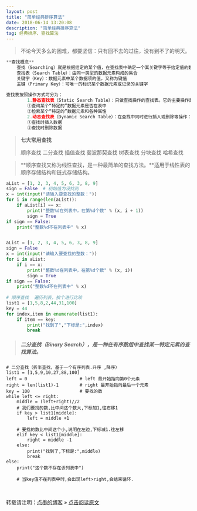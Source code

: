 ```yaml
---
layout: post
title: "简单经典排序算法"
date: 2018-06-14 13:20:08 
description: "简单经典排序算法"
tag: 经典排序、查找算法
---
```


> 不论今天多么的困难，都要坚信：只有回不去的过往，没有到不了的明天。

```python
**查找概念**
	查找（Searching）就是根据给定的某个值，在查找表中确定一个其关键字等于给定值的数据元素。
    查找表（Search Table）：由同一类型的数据元素构成的集合
    关键字（Key）：数据元素中某个数据项的值，又称为键值
    主键（Primary Key）：可唯一的标识某个数据元素或记录的关键字
    
查找表按照操作方式可分为：
        1.静态查找表（Static Search Table）：只做查找操作的查找表。它的主要操作是：
        ①查询某个“特定的”数据元素是否在表中
        ②检索某个“特定的”数据元素和各种属性
        2.动态查找表（Dynamic Search Table）：在查找中同时进行插入或删除等操作：
        ①查找时插入数据
        ②查找时删除数据
```

> **七大常用查找**
>
> 顺序查找
> 二分查找
> 插值查找
> 斐波那契查找
> 树表查找
> 分块查找
> 哈希查找



> **顺序查找又称为线性查找，是一种最简单的查找方法。**适用于线性表的顺序存储结构和链式存储结构。

```python
aList = [1, 2, 3, 4, 5, 6, 3, 8, 9]
sign = False  # 初始值为没找到
x = int(input("请输入要查找的整数："))
for i in range(len(aList)):
    if aList[i] == x:
        print("整数%d在列表中，在第%d个数" % (x, i + 1))
        sign = True
if sign == False:
    print("整数%d不在列表中" % x)


aList = [1, 2, 3, 4, 5, 6, 3, 8, 9]
sign = False
x = int(input("请输入要查找的整数："))
for i in aList:
    if i == x:
        print("整数%d在列表中，在第%d个数" % (x, i))
        sign = True
if sign == False:
    print("整数%d不在列表中" % x)
    
# 顺序查找  遍历列表，挨个进行比较
list1 = [1,5,8,2,44,31,100]
key = 44
for index,item in enumerate(list1):
	if item == key:
		print("找到了","下标是:",index)
		break

```

> ##### **二分查找（Binary Search），是一种在有序数组中查找某一特定元素的查找算法。**

```
# 二分查找（折半查找，基于一个有序列表.升序 ,降序）
list1 = [1,5,9,10,27,88,100]
left = 0                    # left 最开始指向第0个元素
right = len(list1)-1        # right 最开始指向最后一个元素
key = 100                   # 要找的数
while left <= right:
	middle = (left+right)//2
	# 我们要找的数,比中间这个数大,下标加1,往右移1
	if key > list1[middle]:
		left = middle +1

	# 要找的数比中间这个小,说明在左边,下标减1.往左移
	elif key < list1[middle]:
		right = middle -1
	else:
		print("找到了,下标是:",middle)
		break
else:
	print("这个数不存在该列表中")

	# 当key值不在列表中时,会出现left>right,会结束循环.
```

<br>

转载请注明：[点墨的博客](http://tipFiger.github.io) » [点击阅读原文](http://tipFiger.github.io/2018/06/简单经典排序算法/)

